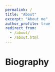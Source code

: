 ```yaml
---
permalink: /
title: "About"
excerpt: "About me"
author_profile: true
redirect_from: 
  - /about/
  - /about.html
---
```


# Biography
